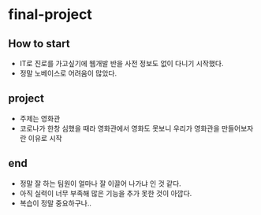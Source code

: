 # final-project

## How to start
- IT로 진로를 가고싶기에 웹개발 반을 사전 정보도 없이 다니기 시작했다.
- 정말 노베이스로 어려움이 많았다.

## project
- 주제는 영화관
- 코로나가 한창 심했을 때라 영화관에서 영화도 못보니 우리가 영화관을 만들어보자 란 이유로 시작

## end
- 정말 잘 하는 팀원이 얼마나 잘 이끌어 나가냐 인 것 같다.
- 아직 실력이 너무 부족해 많은 기능을 추가 못한 것이 아깝다.
- 복습이 정말 중요하구나..
